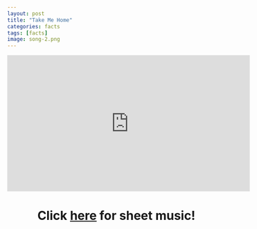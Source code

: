 ```yaml
---
layout: post
title: "Take Me Home"
categories: facts
tags: [facts]
image: song-2.png
---
```


<center>
<iframe width="560" height="315" src="https://www.youtube.com/embed/BOcQr1JXcUM" frameborder="0" allow="accelerometer; autoplay; encrypted-media; gyroscope; picture-in-picture" allowfullscreen></iframe>


<h1>Click <a href="/Documents/Takemehome.pdf" download="Takemehome.pdf">here</a> for sheet music!</h1>

</center>